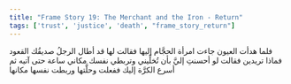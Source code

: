 ```yaml
---
title: "Frame Story 19: The Merchant and the Iron - Return"
tags: ['trust', 'justice', 'death', "frame_story_return"]
---
```


 فلما هدأت العيون جاءت امرأة الحجَّام إليها فقالت لها قد أطال الرجلُ صديقُك القعود فماذا تريدين فقالت لو أحسنتِ إليَّ بأن تُخلِّيني وتربطي نفسك مكاني ساعة حتى آتيه ثم أسرع الكرَّة إليك ففعلت وحلَّتها وربطت نفسها مكانها

